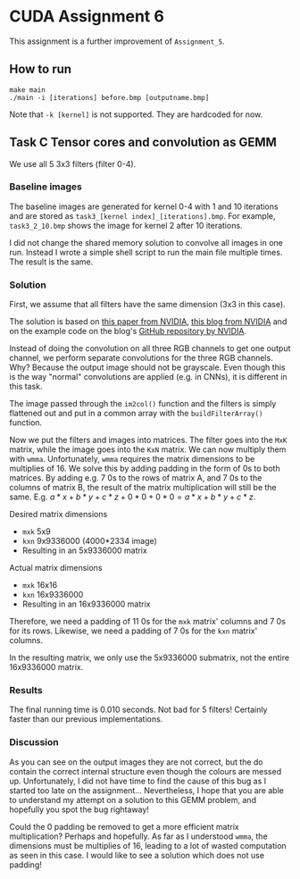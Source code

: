 # CUDA Assignment 6

This assignment is a further improvement of `Assignment_5`.

## How to run

```
make main
./main -i [iterations] before.bmp [outputname.bmp]
```

Note that `-k [kernel]` is not supported. They are hardcoded for now.

## Task C Tensor cores and convolution as GEMM

We use all 5 3x3 filters (filter 0-4).

### Baseline images
The baseline images are generated for kernel 0-4 with 1 and 10 iterations and are stored as `task3_[kernel index]_[iterations].bmp`. For example, `task3_2_10.bmp` shows the image for kernel 2 after 10 iterations.

I did not change the shared memory solution to convolve all images in one run. Instead I wrote a simple shell script to run the main file multiple times. The result is the same.

### Solution
First, we assume that all filters have the same dimension (3x3 in this case).

The solution is based on [this paper from NVIDIA](https://arxiv.org/pdf/1410.0759.pdf), [this blog from NVIDIA](https://developer.nvidia.com/blog/programming-tensor-cores-cuda-9/) and on the example code on the blog's [GitHub repository by NVIDIA](https://github.com/NVIDIA-developer-blog/code-samples/blob/master/posts/tensor-cores/simpleTensorCoreGEMM.cu).

Instead of doing the convolution on all three RGB channels to get one output channel, we perform separate convolutions for the three RGB channels. Why? Because the output image should not be grayscale. Even though this is the way "normal" convolutions are applied (e.g. in CNNs), it is different in this task.

The image passed through the `im2col()` function and the filters is simply flattened out and put in a common array with the `buildFilterArray()` function.

Now we put the filters and images into matrices. The filter goes into the `MxK` matrix, while the image goes into the `KxN` matrix. We can now multiply them with `wmma`. Unfortunately, `wmma` requires the matrix dimensions to be multiplies of 16. We solve this by adding padding in the form of 0s to both matrices. By adding e.g. 7 0s to the rows of matrix A, and 7 0s to the columns of matrix B, the result of the matrix multiplication will still be the same. E.g. $a*x+b*y+c*z+0*0+0*0=a*x+b*y+c*z$.

Desired matrix dimensions
* `mxk` 5x9
* `kxn` 9x9336000 (4000*2334 image)
* Resulting in an 5x9336000 matrix

Actual matrix dimensions
* `mxk` 16x16
* `kxn` 16x9336000
* Resulting in an 16x9336000 matrix

Therefore, we need a padding of 11 0s for the `mxk` matrix' columns and 7 0s for its rows. Likewise, we need a padding of 7 0s for the `kxn` matrix' columns.

In the resulting matrix, we only use the 5x9336000 submatrix, not the entire 16x9336000 matrix.

### Results

The final running time is 0.010 seconds. Not bad for 5 filters! Certainly faster than our previous implementations.

### Discussion

As you can see on the output images they are not correct, but the do contain the correct internal structure even though the colours are messed up. Unfortunately, I did not have time to find the cause of this bug as I started too late on the assignment... Nevertheless, I hope that you are able to understand my attempt on a solution to this GEMM problem, and hopefully you spot the bug rightaway!

Could the 0 padding be removed to get a more efficient matrix multiplication? Perhaps and hopefully. As far as I understood `wmma`, the dimensions must be multiplies of 16, leading to a lot of wasted computation as seen in this case. I would like to see a solution which does not use padding!
